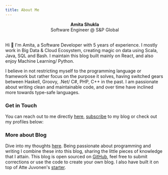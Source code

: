 ```yaml
---
title: About Me
---
```

<re-img src="avatar-large.jpg" hovereffect=true></re-img>

<div style="text-align:center"><b>Amita Shukla</b></div>
<div style="text-align:center">Software Engineer @ S&P Global</div>

<br/>

Hi :wave: I'm Amita, a Software Developer with 5 years of experience. I mostly work in Big Data & Cloud Ecosystem, creating magic on data using  Scala, Java, SQL and Bash. I maintain this blog built mainly on React, and also enjoy Machine Learning/ Python. 

I believe in not restricting myself to the programming language or framework but rather focus on the purpose it solves, having switched gears between Haskell, Groovy, .Net/ C#, PHP, C++ in the past. I am passionate about writing clean and maintainable code, and over time have inclined more towards type-safe languages. 

### Get in Touch
You can reach out to me directly [here](https://amitashukla.in/contact), [subscribe](https://amitashukla.in/follow) to my blog or check out my profiles below:

<re-icons></re-icons>

### More about Blog
Dive into my thoughts [here](https://amitashukla.in/blog). Being passionate about programming and writing I combine these into this blog, sharing the little pieces of knowledge that I attain. This blog is open sourced on [GitHub](https://github.com/amita-shukla/blog-1), feel free to submit corrections or use the code to create your own blog. I also have built it on top of Atte Juvonen's [starter](https://github.com/baobabKoodaa).
